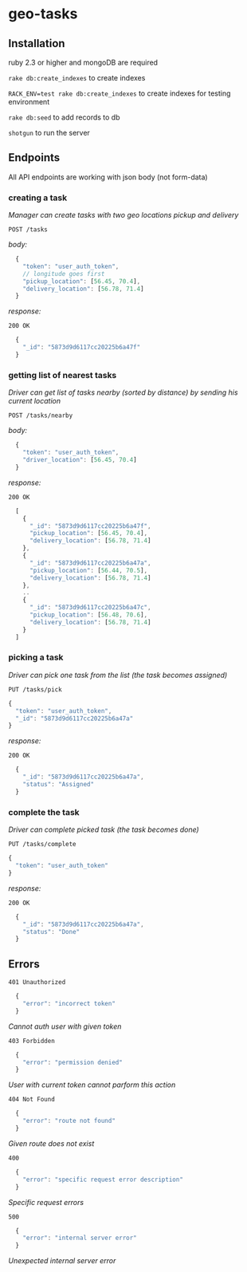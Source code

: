 # geo-tasks

## Installation

ruby 2.3 or higher and mongoDB are required

`rake db:create_indexes` to create indexes

`RACK_ENV=test rake db:create_indexes` to create indexes for testing environment

`rake db:seed` to add records to db

`shotgun` to run the server

## Endpoints

All API endpoints are working with json body (not form-data)

### creating a task

_Manager can create tasks with two geo locations pickup and delivery_

`POST /tasks `

*body:*
``` javascript
  {
    "token": "user_auth_token",
    // longitude goes first
    "pickup_location": [56.45, 70.4],
    "delivery_location": [56.78, 71.4]  
  }
```

*response:*

`200 OK`
``` javascript
  {
    "_id": "5873d9d6117cc20225b6a47f"
  }
```

### getting list of nearest tasks
_Driver can get list of tasks nearby (sorted by distance) by sending his current location_

`POST /tasks/nearby `

*body:*
``` javascript
  {
    "token": "user_auth_token",
    "driver_location": [56.45, 70.4]
  }
```
*response:*

`200 OK`
``` javascript
  [
    {
      "_id": "5873d9d6117cc20225b6a47f",
      "pickup_location": [56.45, 70.4],
      "delivery_location": [56.78, 71.4]
    },
    {
      "_id": "5873d9d6117cc20225b6a47a",
      "pickup_location": [56.44, 70.5],
      "delivery_location": [56.78, 71.4]
    },
    ..
    {
      "_id": "5873d9d6117cc20225b6a47c",
      "pickup_location": [56.48, 70.6],
      "delivery_location": [56.78, 71.4]
    }
  ]
```
### picking a task
_Driver can pick one task from the list (the task becomes assigned)_

`PUT /tasks/pick`

``` javascript
{
  "token": "user_auth_token",
  "_id": "5873d9d6117cc20225b6a47a"
}
```

*response:*

`200 OK`
``` javascript
  {
    "_id": "5873d9d6117cc20225b6a47a",
    "status": "Assigned"
  }
```

### complete the task
_Driver can complete picked task (the task becomes done)_

`PUT /tasks/complete`

``` javascript
{
  "token": "user_auth_token"
}
```

*response:*

`200 OK`
``` javascript
  {
    "_id": "5873d9d6117cc20225b6a47a",
    "status": "Done"
  }
```

## Errors

`401 Unauthorized`
``` javascript
  {
    "error": "incorrect token"
  }
```
_Cannot auth user with given token_


`403 Forbidden`
``` javascript
  {
    "error": "permission denied"
  }
```
_User with current token cannot parform this action_

`404 Not Found`
``` javascript
  {
    "error": "route not found"
  }
```
_Given route does not exist_

`400`
``` javascript
  {
    "error": "specific request error description"
  }
```
_Specific request errors_

`500`
``` javascript
  {
    "error": "internal server error"
  }
```
_Unexpected internal server error_
